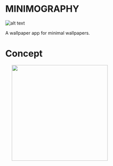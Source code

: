 # MINIMOGRAPHY

![alt text](https://github.com/vicky7230/MINIMOGRAPHY/blob/master/app/src/main/res/drawable/playstore_icon.png "Logo")

A wallpaper app for minimal wallpapers.

# Concept

<img width='300' hspace='20' src='https://github.com/vicky7230/MINIMOGRAPHY/blob/master/app/src/main/res/drawable/attachment.png' />
